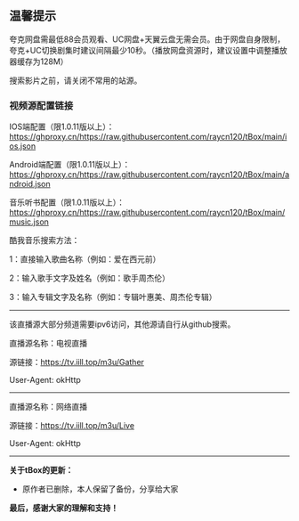 ## 温馨提示
夸克网盘需最低88会员观看、UC网盘+天翼云盘无需会员。由于网盘自身限制，夸克+UC切换剧集时建议间隔最少10秒。（播放网盘资源时，建议设置中调整播放器缓存为128M）

搜索影片之前，请关闭不常用的站源。

### 视频源配置链接
IOS端配置（限1.0.11版以上）：
https://ghproxy.cn/https://raw.githubusercontent.com/raycn120/tBox/main/ios.json

Android端配置（限1.0.11版以上）：
https://ghproxy.cn/https://raw.githubusercontent.com/raycn120/tBox/main/android.json

音乐听书配置（限1.0.11版以上）：
https://ghproxy.cn/https://raw.githubusercontent.com/raycn120/tBox/main/music.json

 酷我音乐搜索方法：
 
 1：直接输入歌曲名称（例如：爱在西元前）
 
 2：输入歌手文字及姓名（例如：歌手周杰伦）
 
 3：输入专辑文字及名称（例如：专辑叶惠美、周杰伦专辑）

------------------------------------------------------
该直播源大部分频道需要ipv6访问，其他源请自行从github搜索。

直播源名称：电视直播

源链接：https://tv.iill.top/m3u/Gather

User-Agent: okHttp

---------------------------------------------------
直播源名称：网络直播

源链接：https://tv.iill.top/m3u/Live

User-Agent: okHttp

------------------------------------------------
**关于tBox的更新：**

* 原作者已删除，本人保留了备份，分享给大家

**最后，感谢大家的理解和支持！** 
